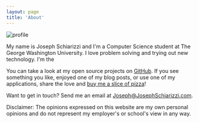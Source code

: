 ```yaml
---
layout: page
title: 'About'
---
```


<img src="http://i.imgur.com/FVZvo1R.png" alt="profile" class="profile" />

My name is Joseph Schiarizzi and I'm a Computer Science student at The George Washington University. I love problem solving and trying out new technology.  I'm the  

You can take a look at my open source projects on [GitHub](https://www.github.com/jschiarizzi). If you see something you like, enjoyed one of my blog posts, or use one of my applications, share the love and [buy me a slice of pizza](https://www.paypal.me/JosephSchiarizzi)!

Want to get in touch? Send me an email at [Joseph@JosephSchiarizzi.com](mailto:matt@mbmccormick.com).

Disclaimer: The opinions expressed on this website are my own personal opinions and do not represent my employer's or school's view in any way.
